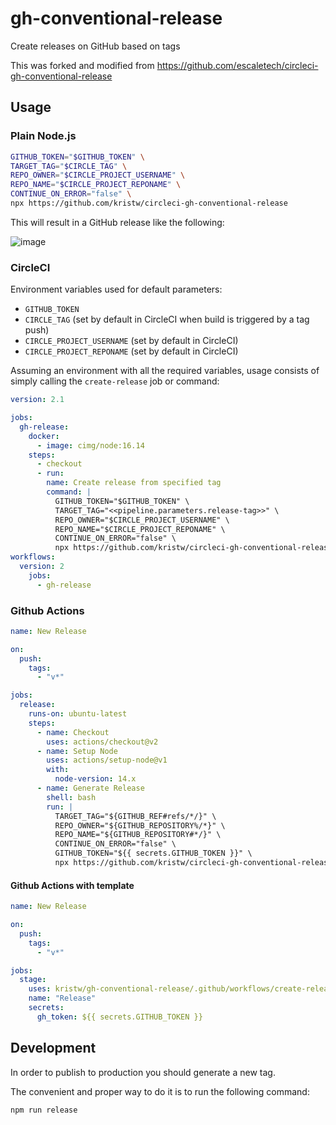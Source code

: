# gh-conventional-release

Create releases on GitHub based on tags

This was forked and modified from <https://github.com/escaletech/circleci-gh-conventional-release>

## Usage

### Plain Node.js

```sh
GITHUB_TOKEN="$GITHUB_TOKEN" \
TARGET_TAG="$CIRCLE_TAG" \
REPO_OWNER="$CIRCLE_PROJECT_USERNAME" \
REPO_NAME="$CIRCLE_PROJECT_REPONAME" \
CONTINUE_ON_ERROR="false" \
npx https://github.com/kristw/circleci-gh-conventional-release
```

This will result in a GitHub release like the following:

![image](https://github.com/kristw/circleci-gh-conventional-release/assets/1659771/3859c14f-a615-4449-9c7d-4eabf7aa2255)

### CircleCI

Environment variables used for default parameters:

- `GITHUB_TOKEN`
- `CIRCLE_TAG` (set by default in CircleCI when build is triggered by a tag push)
- `CIRCLE_PROJECT_USERNAME` (set by default in CircleCI)
- `CIRCLE_PROJECT_REPONAME` (set by default in CircleCI)

Assuming an environment with all the required variables, usage consists of simply calling the `create-release` job or command:

```yaml
version: 2.1

jobs:
  gh-release:
    docker:
      - image: cimg/node:16.14
    steps:
      - checkout
      - run:
        name: Create release from specified tag
        command: |
          GITHUB_TOKEN="$GITHUB_TOKEN" \
          TARGET_TAG="<<pipeline.parameters.release-tag>>" \
          REPO_OWNER="$CIRCLE_PROJECT_USERNAME" \
          REPO_NAME="$CIRCLE_PROJECT_REPONAME" \
          CONTINUE_ON_ERROR="false" \
          npx https://github.com/kristw/circleci-gh-conventional-release
workflows:
  version: 2
    jobs:
      - gh-release
```

### Github Actions

```yaml
name: New Release

on:
  push:
    tags:
      - "v*"

jobs:
  release:
    runs-on: ubuntu-latest
    steps:
      - name: Checkout
        uses: actions/checkout@v2
      - name: Setup Node
        uses: actions/setup-node@v1
        with:
          node-version: 14.x
      - name: Generate Release
        shell: bash
        run: |
          TARGET_TAG="${GITHUB_REF#refs/*/}" \
          REPO_OWNER="${GITHUB_REPOSITORY%/*}" \
          REPO_NAME="${GITHUB_REPOSITORY#*/}" \
          CONTINUE_ON_ERROR="false" \
          GITHUB_TOKEN="${{ secrets.GITHUB_TOKEN }}" \
          npx https://github.com/kristw/circleci-gh-conventional-release
```

#### Github Actions with template

```yaml
name: New Release

on:
  push:
    tags:
      - "v*"

jobs:
  stage:
    uses: kristw/gh-conventional-release/.github/workflows/create-release-template.yml@master
    name: "Release"
    secrets:
      gh_token: ${{ secrets.GITHUB_TOKEN }}
```

## Development

In order to publish to production you should generate a new tag.

The convenient and proper way to do it is to run the following command:

```sh
npm run release
```
